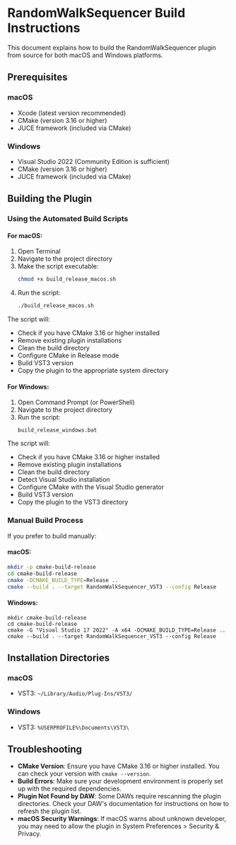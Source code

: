 # RandomWalkSequencer Build Instructions

This document explains how to build the RandomWalkSequencer plugin from source for both macOS and Windows platforms.

## Prerequisites

### macOS
- Xcode (latest version recommended)
- CMake (version 3.16 or higher)
- JUCE framework (included via CMake)

### Windows
- Visual Studio 2022 (Community Edition is sufficient)
- CMake (version 3.16 or higher)
- JUCE framework (included via CMake)

## Building the Plugin

### Using the Automated Build Scripts

#### For macOS:

1. Open Terminal
2. Navigate to the project directory
3. Make the script executable:
   ```bash
   chmod +x build_release_macos.sh
   ```
4. Run the script:
   ```bash
   ./build_release_macos.sh
   ```

The script will:
- Check if you have CMake 3.16 or higher installed
- Remove existing plugin installations
- Clean the build directory
- Configure CMake in Release mode
- Build VST3 version
- Copy the plugin to the appropriate system directory

#### For Windows:

1. Open Command Prompt (or PowerShell)
2. Navigate to the project directory
3. Run the script:
   ```
   build_release_windows.bat
   ```

The script will:
- Check if you have CMake 3.16 or higher installed
- Remove existing plugin installations
- Clean the build directory
- Detect Visual Studio installation
- Configure CMake with the Visual Studio generator
- Build VST3 version
- Copy the plugin to the VST3 directory

### Manual Build Process

If you prefer to build manually:

#### macOS:

```bash
mkdir -p cmake-build-release
cd cmake-build-release
cmake -DCMAKE_BUILD_TYPE=Release ..
cmake --build . --target RandomWalkSequencer_VST3 --config Release
```

#### Windows:

```
mkdir cmake-build-release
cd cmake-build-release
cmake -G "Visual Studio 17 2022" -A x64 -DCMAKE_BUILD_TYPE=Release ..
cmake --build . --target RandomWalkSequencer_VST3 --config Release
```

## Installation Directories

### macOS
- VST3: `~/Library/Audio/Plug-Ins/VST3/`

### Windows
- VST3: `%USERPROFILE%\Documents\VST3\`

## Troubleshooting

- **CMake Version**: Ensure you have CMake 3.16 or higher installed. You can check your version with `cmake --version`.
- **Build Errors**: Make sure your development environment is properly set up with the required dependencies.
- **Plugin Not Found by DAW**: Some DAWs require rescanning the plugin directories. Check your DAW's documentation for instructions on how to refresh the plugin list.
- **macOS Security Warnings**: If macOS warns about unknown developer, you may need to allow the plugin in System Preferences > Security & Privacy.